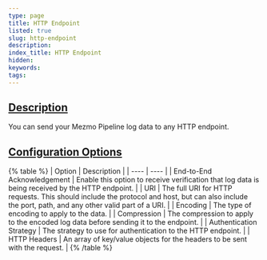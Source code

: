 ```yaml
---
type: page
title: HTTP Endpoint
listed: true
slug: http-endpoint
description: 
index_title: HTTP Endpoint
hidden: 
keywords: 
tags: 
---
```


## [Description](https://docs.mezmo.com/docs/http-endpoint-pipeline-destination#description)

You can send your Mezmo Pipeline log data to any HTTP endpoint.

## [Configuration Options](https://docs.mezmo.com/docs/http-endpoint-pipeline-destination#configuration-options)

{% table %}
| Option | Description | 
| ---- | ---- | 
| End-to-End Acknowledgement | Enable this option to receive verification that log data is being received by the HTTP endpoint. | 
| URI | The full URI for HTTP requests. This should include the protocol and host, but can also include the port, path, and any other valid part of a URI. | 
| Encoding | The type of encoding to apply to the data. | 
| Compression | The compression to apply to the encoded log data before sending it to the endpoint. | 
| Authentication Strategy | The strategy to use for authentication to the HTTP endpoint. | 
| HTTP Headers | An array of key/value objects for the headers to be sent with the request. | 
{% /table %}